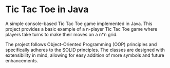 # Tic Tac Toe in Java

A simple console-based Tic Tac Toe game implemented in Java. This project provides a basic example of a n-player Tic Tac Toe game where players take turns to make their moves on a n*n grid.

The project follows Object-Oriented Programming (OOP) principles and specifically adheres to the SOLID principles. The classes are designed with extensibility in mind, allowing for easy addition of more symbols and future enhancements.
